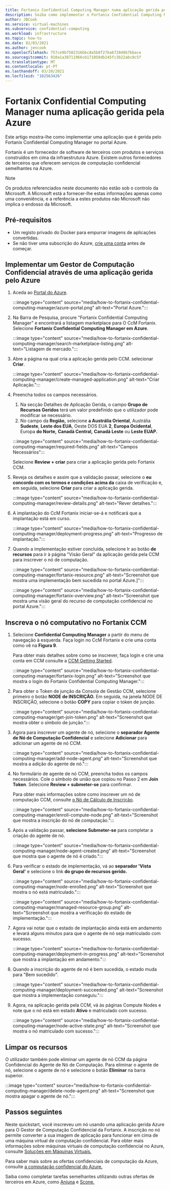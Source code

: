 ```yaml
---
title: Fortanix Confidential Computing Manager numa aplicação gerida pela Azure
description: Saiba como implementar o Fortanix Confidential Computing Manager (CCM) numa aplicação gerida no portal Azure.
author: JBCook
ms.service: virtual-machines
ms.subservice: confidential-computing
ms.workload: infrastructure
ms.topic: how-to
ms.date: 02/03/2021
ms.author: jencook
ms.openlocfilehash: 757ce9b7502316bbc8a5b8f27ba672048b7bbace
ms.sourcegitcommit: 910a1a38711966cb171050db245fc3b22abc8c5f
ms.translationtype: MT
ms.contentlocale: pt-PT
ms.lasthandoff: 03/20/2021
ms.locfileid: "102563426"
---
```

# <a name="fortanix-confidential-computing-manager-in-an-azure-managed-application"></a>Fortanix Confidential Computing Manager numa aplicação gerida pela Azure

Este artigo mostra-lhe como implementar uma aplicação que é gerida pelo Fortanix Confidential Computing Manager no portal Azure.

Fortanix é um fornecedor de software de terceiros com produtos e serviços construídos em cima da infraestrutura Azure. Existem outros fornecedores de terceiros que oferecem serviços de computação confidencial semelhantes na Azure.

> [!NOTE]
>Os produtos referenciados neste documento não estão sob o controlo da Microsoft. A Microsoft está a fornecer-lhe estas informações apenas como uma conveniência, e a referência a estes produtos não Microsoft não implica o endosso da Microsoft.

## <a name="prerequisites"></a>Pré-requisitos

- Um registo privado do Docker para empurrar imagens de aplicações convertidas.
- Se não tiver uma subscrição do Azure, [crie uma conta](https://azure.microsoft.com/pricing/purchase-options/pay-as-you-go/) antes de começar.

## <a name="deploy-a-confidential-computing-manager-through-an-azure-managed-application"></a>Implementar um Gestor de Computação Confidencial através de uma aplicação gerida pelo Azure

1. Aceda ao [Portal do Azure](https://portal.azure.com/).

    :::image type="content" source="media/how-to-fortanix-confidential-computing-manager/azure-portal.png" alt-text="Portal Azure.":::

2. Na Barra de Pesquisa, procure "Fortanix Confidential Computing Manager" e encontrará a listagem marketplace para O CcM Fortanix. Selecione **Fortanix Confidential Computing Manager em Azure**.

    :::image type="content" source="media/how-to-fortanix-confidential-computing-manager/search-marketplace-listing.png" alt-text="Listagem de mercado.":::

3. Abre a página na qual cria a aplicação gerida pelo CCM. selecionar **Criar**.

    :::image type="content" source="media/how-to-fortanix-confidential-computing-manager/create-managed-application.png" alt-text="Criar Aplicação.":::

4. Preencha todos os campos necessários.
   1. Na secção Detalhes de Aplicação Gerida, o campo **Grupo de Recursos Geridos** terá um valor predefinido que o utilizador pode modificar se necessário.
   2. No campo da **Região,** selecione **a Austrália Oriental**, Austrália **Sudeste**, **Leste dos EUA**, Oeste DOS EUA **2**, **Europa Ocidental**, Europa **do Norte,** **Canadá Central,** **Canadá Leste** ou **Leste EUAP.**

   :::image type="content" source="media/how-to-fortanix-confidential-computing-manager/required-fields.png" alt-text="Campos Necessários":::

   Selecione **Review + criar** para criar a aplicação gerida pelo Fortanix CCM.

5. Reveja os detalhes e assim que a validação passar, selecione o **eu concordo com os termos e condições acima da** caixa de verificação e, em seguida, selecione **Criar** para criar a aplicação gerida.

   :::image type="content" source="media/how-to-fortanix-confidential-computing-manager/review-details.png" alt-text="Rever detalhes.":::

6. A implantação do CcM Fortanix iniciar-se-á e notificará que a implantação está em curso.

   :::image type="content" source="media/how-to-fortanix-confidential-computing-manager/deployment-progress.png" alt-text="Progresso de implantação.":::

7. Quando a implementação estiver concluída, selecione Ir ao botão **de recursos** para ir à página "Visão Geral" da aplicação gerida pela CCM para inscrever o nó de computação.

   :::image type="content" source="media/how-to-fortanix-confidential-computing-manager/fortanix-resource.png" alt-text="Screenshot que mostra uma implementação bem sucedida no portal Azure.]":::

   :::image type="content" source="media/how-to-fortanix-confidential-computing-manager/fortanix-overview.png" alt-text="Screenshot que mostra uma visão geral do recurso de computação confidencial no portal Azure.":::

## <a name="enroll-the-compute-node-in-fortanix-ccm"></a>Inscreva o nó computativo no Fortanix CCM

1. Selecione **Confidential Computing Manager** a partir do menu de navegação à esquerda. Faça login no CcM Fortanix e crie uma conta como vê na **Figura 9**.

    Para obter mais detalhes sobre como se inscrever, faça login e crie uma conta em CCM consulte a [CCM Getting Started](https://support.fortanix.com/hc/en-us/articles/360034373551-User-s-Guide-Logging-in).
    
    :::image type="content" source="media/how-to-fortanix-confidential-computing-manager/fortanix-login.png" alt-text="Screenshot que mostra o login do Fortanix Confidential Computing Manager.":::
    
2. Para obter o Token de junção da Consola de Gestão CCM, selecione primeiro o botão **NODE de INSCRIÇÃO.** Em seguida, na janela NODE DE INSCRIÇÃO, selecione o botão **COPY** para copiar o token de junção.

    :::image type="content" source="media/how-to-fortanix-confidential-computing-manager/get-join-token.png" alt-text="Screenshot que mostra obter o símbolo de junção.":::

3. Agora para inscrever um agente de nó, selecione o **separador Agente de Nó de Computação Confidencial** e selecione **Adicionar** para adicionar um agente de nó CCM.

    :::image type="content" source="media/how-to-fortanix-confidential-computing-manager/add-node-agent.png" alt-text="Screenshot que mostra a adição do agente de nó.":::

4.  No formulário de agente de nó CCM, preencha todos os campos necessários. Cole o símbolo de união que copiou no Passo 2 em **Join Token**. Selecione **Review + submeter-se** para confirmar.

    Para obter mais informações sobre como inscrever um nó de computação CCM, consulte [o Nó de Cálculo de Inscrição](https://support.fortanix.com/hc/en-us/articles/360043085652-User-s-Guide-Compute-Nodes).
    
    :::image type="content" source="media/how-to-fortanix-confidential-computing-manager/enroll-compute-node.png" alt-text="Screenshot que mostra a inscrição do nó de computação.":::
    
5. Após a validação passar, **selecione Submeter-se** para completar a criação do agente de nó.

    :::image type="content" source="media/how-to-fortanix-confidential-computing-manager/node-agent-created.png" alt-text="Screenshot que mostra que o agente de nó é criado.":::

6. Para verificar o estado de implementação, vá ao **separador 'Vista Geral'** e selecione o link **do grupo de recursos gerido.**

    :::image type="content" source="media/how-to-fortanix-confidential-computing-manager/node-enrolled.png" alt-text="Screenshot que mostra o nó está matriculado.":::
    
    :::image type="content" source="media/how-to-fortanix-confidential-computing-manager/managed-resource-group.png" alt-text="Screenshot que mostra a verificação do estado de implementação.":::

7. Agora vai notar que o estado de implantação ainda está em andamento e levará alguns minutos para que o agente de nó seja matriculado com sucesso.

    :::image type="content" source="media/how-to-fortanix-confidential-computing-manager/deployment-in-progress.png" alt-text="Screenshot que mostra a implantação em andamento.":::

8. Quando a inscrição do agente de nó é bem sucedida, o estado muda para "Bem sucedido".

    :::image type="content" source="media/how-to-fortanix-confidential-computing-manager/deployment-succeeded.png" alt-text="Screenshot que mostra a implementação conseguiu.":::

9. Agora, na aplicação gerida pela CCM, vá às páginas Compute Nodes e note que o nó está em estado **Ativo** e matriculado com sucesso.

    :::image type="content" source="media/how-to-fortanix-confidential-computing-manager/node-active-state.png" alt-text="Screenshot que mostra o nó matriculado com sucesso.":::

## <a name="clean-up-resources"></a>Limpar os recursos

O utilizador também pode eliminar um agente de nó CCM da página Confidencial do Agente de Nó de Computação. Para eliminar o agente de nó, selecione o agente de nó e selecione o botão **Eliminar** na barra superior.

:::image type="content" source="media/how-to-fortanix-confidential-computing-manager/delete-node-agent.png" alt-text="Screenshot que mostra apagar o agente de nó.":::

## <a name="next-steps"></a>Passos seguintes

Neste quickstart, você inscreveu um nó usando uma aplicação gerida Azure para O Gestor de Computação Confidencial da Fortanix. A inscrição no nó permite converter a sua imagem de aplicação para funcionar em cima de uma máquina virtual de computação confidencial. Para obter mais informações sobre máquinas virtuais de computação confidencial no Azure, consulte [Soluções em Máquinas Virtuais.](virtual-machine-solutions.md)

Para saber mais sobre as ofertas confidenciais de computação da Azure, consulte [a computação confidencial do Azure.](overview.md)

Saiba como completar tarefas semelhantes utilizando outras ofertas de terceiros em Azure, como [Anjuna](https://azuremarketplace.microsoft.com/marketplace/apps/anjuna-5229812.aee-az-v1) e [Scone.](https://sconedocs.github.io)

